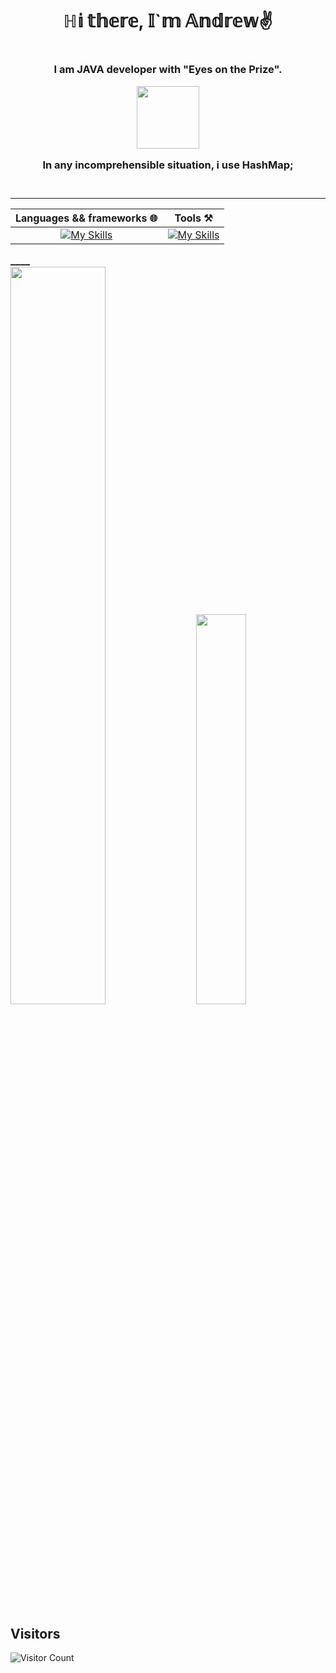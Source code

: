 <h1 align="center"> 
  ℍ𝕚 𝕥𝕙𝕖𝕣𝕖, 𝕀`𝕞 𝔸𝕟𝕕𝕣𝕖𝕨✌️
<h1>
<h3 align="center"> 
  I am JAVA developer with "Eyes on the Prize". 
      <p/>
  <img src = "https://octodex.github.com/images/gangnamtocat.png" width = "100" />
      <p/>
  In any incomprehensible situation, i use HashMap<?>; <br> <br>
<h3>

  
___
    
<div align="center">
  
|  Languages && frameworks :globe_with_meridians:| Tools :hammer_and_pick:|
| :-------------: |:------------------:|
| <div align="center" padding = '55px'> [![My Skills](https://skillicons.dev/icons?i=java,spring,hibernate,html&perline=4)](https://skillicons.dev) | [![My Skills](https://skillicons.dev/icons?i=androidstudio,bootstrap,css,docker,git,idea,jenkins,kafka,kubernetes,maven,nginx,postgres,postman,processing,&perline=6)](https://skillicons.dev) |

</div>
____

<div class='container'>
<img style="height: auto; width: 55%;" class="img" src="https://github-readme-stats.vercel.app/api?username=Futsey&show_icons=true&theme=blue-green" />
&nbsp;
&nbsp;
<img style="height: auto; width: 40%;" class="img" src="https://github-readme-stats.vercel.app/api/top-langs/?username=Futsey&theme=blue-green&langs_count=8&layout=compact" /></div>
</div>

## Visitors
![Visitor Count](https://profile-counter.glitch.me/Futsey/count.svg)
